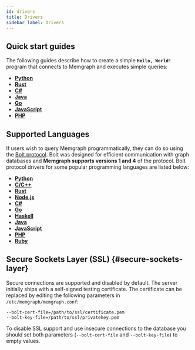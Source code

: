 ```yaml
---
id: drivers
title: Drivers
sidebar_label: Drivers
---
```


## Quick start guides

The following guides describe how to create a simple **`Hello, World!`** program that connects to Memgraph and executes simple queries:
* **[Python](/connect-to-memgraph/methods/building-applications/python.md)**
* **[Rust](/connect-to-memgraph/methods/building-applications/rust.md)**
* **[C#](/connect-to-memgraph/methods/building-applications/c-sharp.md)**
* **[Java](/connect-to-memgraph/methods/building-applications/java.md)**
* **[Go](/connect-to-memgraph/methods/building-applications/go.md)**
* **[JavaScript](/connect-to-memgraph/methods/building-applications/javascript.md)**
* **[PHP](/connect-to-memgraph/methods/building-applications/php.md)**

## Supported Languages

If users wish to query Memgraph programmatically, they can do so using the
[Bolt protocol](https://7687.org/). Bolt was designed for efficient
communication with graph databases and **Memgraph supports versions 1 and 4**
of the protocol. Bolt protocol drivers for some popular programming languages are listed below:

  * **[Python](https://github.com/memgraph/pymgclient)**
  * **[C/C++](https://github.com/memgraph/mgclient)**
  * **[Rust](https://github.com/memgraph/rsmgclient)**
  * **[Node.js](https://github.com/neo4j/neo4j-javascript-driver)**
  * **[C#](https://github.com/neo4j/neo4j-dotnet-driver)**
  * **[Go](https://github.com/neo4j/neo4j-go-driver)**
  * **[Haskell](https://github.com/zmactep/hasbolt)**
  * **[Java](https://github.com/neo4j/neo4j-java-driver)**
  * **[JavaScript](https://github.com/neo4j/neo4j-javascript-driver)**
  * **[PHP](https://github.com/neo4j-php/Bolt)**
  * **[Ruby](https://github.com/neo4jrb/neo4j)**

## Secure Sockets Layer (SSL) {#secure-sockets-layer}

Secure connections are supported and disabled by default. The server initially
ships with a self-signed testing certificate. The certificate can be replaced
by editing the following parameters in `/etc/memgraph/memgraph.conf`:
```
--bolt-cert-file=/path/to/ssl/certificate.pem
--bolt-key-file=/path/to/ssl/privatekey.pem
```
To disable SSL support and use insecure connections to the database you should
set both parameters (`--bolt-cert-file` and `--bolt-key-file`) to empty values.
